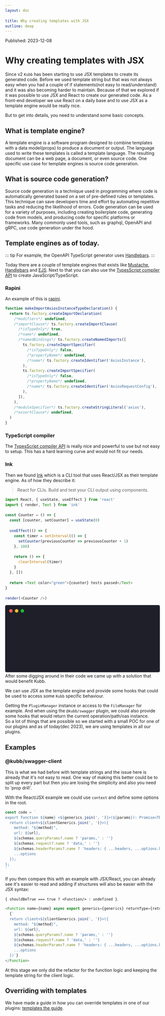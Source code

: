 ```yaml
---
layout: doc

title: Why creating templates with JSX
outline: deep
---
```


Published: 2023-12-08

# Why creating templates with JSX

Since v2 `Kubb` has been starting to use JSX templates to create its generated code. Before we used template string but that was not always easy when you had a couple of if statements(not easy to read/understand) and it was also becoming harder to maintain. Because of that we explored if it was possible to use JSX and React to create our generated code. As a front-end developer we use React on a daily base and to use JSX as a template engine would be really nice.

But to get into details, you need to understand some basic concepts.

## What is template engine?

A template engine is a software program designed to combine templates with a data model(props) to produce a document or output. The language used to write these templates is called a template language. The resulting document can be a web page, a document, or even source code. One specific use case for template engines is source code generation.

## What is source code generation?

Source code generation is a technique used in programming where code is automatically generated based on a set of pre-defined rules or templates. This technique can save developers time and effort by automating repetitive tasks and reducing the likelihood of errors. Code generation can be used for a variety of purposes, including creating boilerplate code, generating code from models, and producing code for specific platforms or frameworks. Many commonly used tools, such as graphql, OpenAPI and gRPC, use code generation under the hood.

## Template engines as of today.

::: tip
For example, the OpenAPI TypeScript generator uses [Handlebars](https://handlebarsjs.com/).
:::

Today there are a couple of template engines that exists like [Mustache](https://mustache.github.io/), [Handlebars](https://handlebarsjs.com/) and [EJS](https://ejs.co/). Next to that you can also use the [TypesScript compiler API](https://github.com/microsoft/TypeScript/wiki/Using-the-Compiler-API) to create JavaScript/TypeScript.

### Rapini

An example of this is [rapini](https://github.com/rametta/rapini/blob/main/src/react-query/generator.ts).

```typescript
function makeImportAxiosInstanceTypeDeclaration() {
  return ts.factory.createImportDeclaration(
    /*modifiers*/ undefined,
    /*importClause*/ ts.factory.createImportClause(
      /*isTypeOnly*/ true,
      /*name*/ undefined,
      /*namedBindings*/ ts.factory.createNamedImports([
        ts.factory.createImportSpecifier(
          /*isTypeOnly*/ false,
          /*propertyName*/ undefined,
          /*name*/ ts.factory.createIdentifier('AxiosInstance'),
        ),
        ts.factory.createImportSpecifier(
          /*isTypeOnly*/ false,
          /*propertyName*/ undefined,
          /*name*/ ts.factory.createIdentifier('AxiosRequestConfig'),
        ),
      ]),
    ),
    /*moduleSpecifier*/ ts.factory.createStringLiteral('axios'),
    /*assertClause*/ undefined,
  )
}
```

### TypeScript compiler

The [TypesScript compiler API](https://github.com/microsoft/TypeScript/wiki/Using-the-Compiler-API) is really nice and powerful to use but not easy to setup. This has a hard learning curve and would not fit our needs. <br/>

### Ink

Then we found [Ink](https://github.com/vadimdemedes/ink) which is a CLI tool that uses React/JSX as their template engine. As of how they describe it:

> React for CLIs. Build and test your CLI output using components.

```typescript
import React, { useState, useEffect } from 'react'
import { render, Text } from 'ink'

const Counter = () => {
  const [counter, setCounter] = useState(0)

  useEffect(() => {
    const timer = setInterval(() => {
      setCounter(previousCounter => previousCounter + 1)
    }, 100)

    return () => {
      clearInterval(timer)
    }
  }, [])

  return <Text color="green">{counter} tests passed</Text>
}

render(<Counter />)
```

<img src="https://raw.githubusercontent.com/vadimdemedes/ink/master/media/demo.svg" width="600"/>
<br/>
After some digging around in their code we came up with a solution that would benefit Kubb.

We can use JSX as the template engine and provide some hooks that could be used to access some `Kubb` specific behaviour. <br/>

Getting the `PluginManager` instance or access to the `FileManager` for example. And when using the `@kubb/swagger` plugin, we could also provide some hooks that would return the current operation/path/oas instance. <br/>
So a lot of things that are possible so we started with a small POC for one of our plugins and as of today(dec 2023), we are using templates in all our plugins.

## Examples

### @kubb/swagger-client

This is what we had before with template strings and the issue here is already that it's not easy to read. One way of making this better could be to split up every part but then you are losing the simplicity and also you need to 'prop drill'.<br/>

With the React/JSX example we could use `context` and define some options in the root.

```typescript
const code = `
export function ${name} <${generics.join(', ')}>(${params}): Promise<TData> {
  return client<${clientGenerics.join(', ')}>({
    method: "${method}",
    url: ${url},
    ${schemas.queryParams?.name ? 'params,' : ''}
    ${schemas.request?.name ? 'data,' : ''}
    ${schemas.headerParams?.name ? 'headers: { ...headers, ...options.headers },' : ''}
    ...options
  });
};
`
```

If you then compare this with an example with JSX/React, you can already see it's easier to read and adding if structures will also be easier with the JSX syntax:

`{ shouldBeTrue === true ? <Function/> : undefined }`.

```typescript
<Function name={name} async export generics={generics} returnType={returnType} params={params} JSDoc={JSDoc}>
  {`
  return client<${clientGenerics.join(', ')}>({
    method: "${method}",
    url: ${url},
    ${schemas.queryParams?.name ? 'params,' : ''}
    ${schemas.request?.name ? 'data,' : ''}
    ${schemas.headerParams?.name ? 'headers: { ...headers, ...options.headers },' : ''}
    ...options
  })`}
</Function>
```

At this stage we only did the refactor for the function logic and keeping the template string for the client logic.

## Overriding with templates

We have made a guide in how you can override templates in one of our plugins: [templates the guide](/guide/tutorial/templates).
